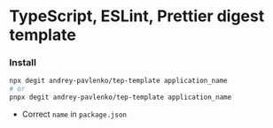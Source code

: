 # TypeScript, ESLint, Prettier digest template

### Install

```sh
npx degit andrey-pavlenko/tep-template application_name
# or
pnpx degit andrey-pavlenko/tep-template application_name
```

- Correct `name` in `package.json`
